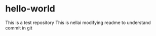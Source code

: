 # hello-world
This is a test repository
This is nellai modifying readme to understand commit in git
